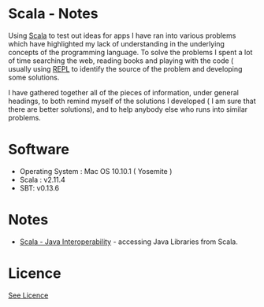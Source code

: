 # Scala - Notes

Using [Scala](http://www.scala-lang.org/) to test out ideas for apps I have ran into various problems
which have highlighted my lack of understanding in the underlying concepts of the programming language. 
To solve the problems I spent a lot of time searching the web, reading books and playing with the code ( 
usually using [REPL](http://www.javacodegeeks.com/2011/09/scala-tutorial-scala-repl-expressions.html) to 
identify the source of the problem and developing some solutions.

I have gathered together all of the pieces of information, under general headings, to both remind
myself of the solutions I developed ( I am sure that there are better solutions), 
and to help anybody else who runs into similar problems.

# Software
 
* Operating System : Mac OS 10.10.1 ( Yosemite )
* Scala : v2.11.4
* SBT: v0.13.6


# Notes

* [Scala - Java Interoperability](/Java-Interoperability/README.markdown) - accessing Java Libraries from Scala.


# Licence

[See Licence](/LICENSE)










